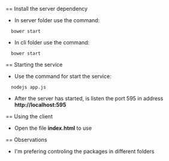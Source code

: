 == Install the server dependency
  - In server folder use the command:
  ```
    bower start
  ```
  - In cli folder use the command:
  ```
    bower start
  ```

== Starting the service
  - Use the command for start the service:
  ```
    nodejs app.js
  ```
  - After the server has started, is listen the port 595 in address **http://localhost:595**


== Using the client
  - Open the file **index.html** to use






== Observations
  - I'm prefering controling the packages in different folders
